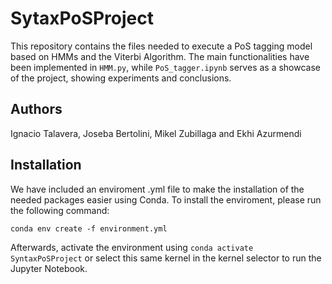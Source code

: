 # SytaxPoSProject

This repository contains the files needed to execute a PoS tagging model based on HMMs and the Viterbi Algorithm. The main functionalities have been implemented in `HMM.py`, while `PoS_tagger.ipynb` serves as a showcase of the project, showing experiments and conclusions.

## Authors

Ignacio Talavera,
Joseba Bertolini,
Mikel Zubillaga and
Ekhi Azurmendi

## Installation

We have included an enviroment .yml file to make the installation of the needed packages easier using Conda. To install the enviroment, please run the following command:

```
conda env create -f environment.yml
```

Afterwards, activate the environment using `conda activate SyntaxPoSProject` or select this same kernel in the kernel selector to run the Jupyter Notebook.
